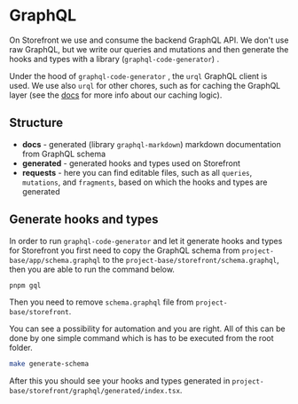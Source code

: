 # GraphQL

On Storefront we use and consume the backend GraphQL API. We don't use raw GraphQL, but we write our queries and mutations and then generate the hooks and types with a library (`graphql-code-generator`) .

Under the hood of `graphql-code-generator` , the `urql` GraphQL client is used. We use also `urql` for other chores, such as for caching the GraphQL layer (see the [docs](./caching.md) for more info about our caching logic).

## Structure

- **docs** - generated (library `graphql-markdown`) markdown documentation from GraphQL schema
- **generated** - generated hooks and types used on Storefront
- **requests** - here you can find editable files, such as all `queries`, `mutations`, and `fragments`, based on which the hooks and types are generated

## Generate hooks and types

In order to run `graphql-code-generator` and let it generate hooks and types for Storefront you first need to copy the GraphQL schema from `project-base/app/schema.graphql` to the `project-base/storefront/schema.graphql`, then you are able to run the command below.

```bash
pnpm gql
```

Then you need to remove `schema.graphql` file from `project-base/storefront`.

You can see a possibility for automation and you are right. All of this can be done by one simple command which is has to be executed from the root folder.

```bash
make generate-schema
```

After this you should see your hooks and types generated in `project-base/storefront/graphql/generated/index.tsx`.
